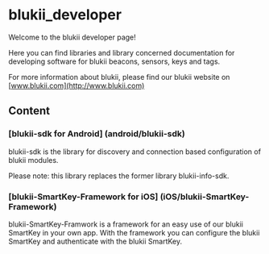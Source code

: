 # blukii_developer

Welcome to the blukii developer page! 

Here you can find libraries and library concerned documentation for developing software for blukii beacons, sensors, keys and tags.

For more information about blukii, please find our blukii website on [www.blukii.com](http://www.blukii.com)

## Content

### [blukii-sdk for Android] (android/blukii-sdk)

blukii-sdk is the library for discovery and connection based configuration of blukii modules.

Please note: this library replaces the former library blukii-info-sdk.

### [blukii-SmartKey-Framework for iOS] (iOS/blukii-SmartKey-Framework)

blukii-SmartKey-Framwork is a framework for an easy use of our blukii SmartKey in your own app.  With the framework you can configure the blukii SmartKey and authenticate with the blukii SmartKey.